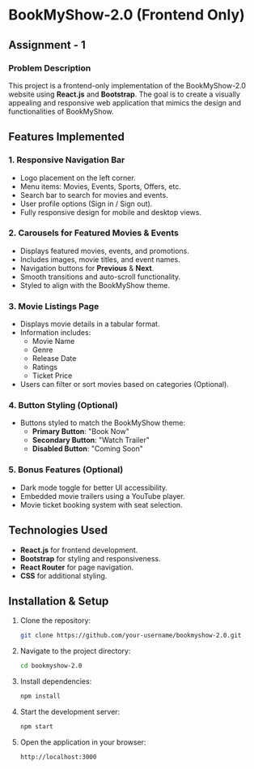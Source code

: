 # BookMyShow-2.0 (Frontend Only)

## Assignment - 1

### Problem Description
This project is a frontend-only implementation of the BookMyShow-2.0 website using **React.js** and **Bootstrap**. The goal is to create a visually appealing and responsive web application that mimics the design and functionalities of BookMyShow.

## Features Implemented

### 1. Responsive Navigation Bar
- Logo placement on the left corner.
- Menu items: Movies, Events, Sports, Offers, etc.
- Search bar to search for movies and events.
- User profile options (Sign in / Sign out).
- Fully responsive design for mobile and desktop views.

### 2. Carousels for Featured Movies & Events
- Displays featured movies, events, and promotions.
- Includes images, movie titles, and event names.
- Navigation buttons for **Previous** & **Next**.
- Smooth transitions and auto-scroll functionality.
- Styled to align with the BookMyShow theme.

### 3. Movie Listings Page
- Displays movie details in a tabular format.
- Information includes:
  - Movie Name
  - Genre
  - Release Date
  - Ratings
  - Ticket Price
- Users can filter or sort movies based on categories (Optional).

### 4. Button Styling (Optional)
- Buttons styled to match the BookMyShow theme:
  - **Primary Button**: "Book Now"
  - **Secondary Button**: "Watch Trailer"
  - **Disabled Button**: "Coming Soon"

### 5. Bonus Features (Optional)
- Dark mode toggle for better UI accessibility.
- Embedded movie trailers using a YouTube player.
- Movie ticket booking system with seat selection.

## Technologies Used
- **React.js** for frontend development.
- **Bootstrap** for styling and responsiveness.
- **React Router** for page navigation.
- **CSS** for additional styling.

## Installation & Setup
1. Clone the repository:
   ```sh
   git clone https://github.com/your-username/bookmyshow-2.0.git
   ```
2. Navigate to the project directory:
   ```sh
   cd bookmyshow-2.0
   ```
3. Install dependencies:
   ```sh
   npm install
   ```
4. Start the development server:
   ```sh
   npm start
   ```
5. Open the application in your browser:
   ```
   http://localhost:3000
   ```




